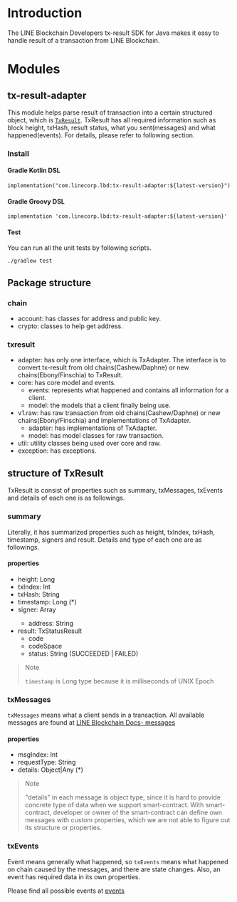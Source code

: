 # Introduction

The LINE Blockchain Developers tx-result SDK for Java makes it easy to handle result of a transaction from LINE Blockchain.

# Modules
## tx-result-adapter
This module helps parse result of transaction into a certain structured object, which is [`TxResult`](../../libs/developers-tx-result-adapter/src/main/kotlin/com/linecorp/link/developers/txresult/core/model/models.kt#L7).
TxResult has all required information such as block height, txHash, result status, what you sent(messages) and what happened(events). For details, please refer to following section.

### Install

#### Gradle Kotlin DSL
```
implementation("com.linecorp.lbd:tx-result-adapter:${latest-version}")
```

#### Gradle Groovy DSL
```
implementation 'com.linecorp.lbd:tx-result-adapter:${latest-version}'
```

#### Test
You can run all the unit tests by following scripts.

```
./gradlew test
```

## Package structure
### chain
* account: has classes for address and public key.
* crypto: classes to help get address.
### txresult
* adapter: has only one interface, which is TxAdapter. The interface is to convert tx-result from old chains(Cashew/Daphne) or new chains(Ebony/Finschia) to TxResult.
* core: has core model and events.
    * events: represents what happened and contains all information for a client.
    * model: the models that a client finally being use.
* v1.raw: has raw transaction from old chains(Cashew/Daphne) or new chains(Ebony/Finschia) and implementations of TxAdapter.
    * adapter: has implementations of TxAdapter.
    * model: has model classes for raw transaction.
* util: utility classes being used over core and raw.
* exception: has exceptions.

## structure of TxResult
TxResult is consist of properties such as summary, txMessages, txEvents and details of each one is as followings.

### summary
Literally, it has summarized properties such as height, txIndex, txHash, timestamp, signers and result. Details and type of each one are as followings.
#### properties
* height: Long
* txIndex: Int
* txHash: String
* timestamp: Long (*)
* signer: Array<TxSigner>
  * address: String
* result: TxStatusResult
  * code
  * codeSpace
  * status: String (SUCCEEDED | FAILED)

> Note
> 
> `timestamp` is Long type because it is milliseconds of UNIX Epoch

### txMessages
`txMessages` means what a client sends in a transaction. All available messages are found at [LINE Blockchain Docs- messages](https://docs-blockchain.line.biz/api-guide/Callback-Response#message)
#### properties
* msgIndex: Int
* requestType: String
* details: Object|Any (*)

> Note
> 
> "details" in each message is object type, since it is hard to provide concrete type of data when we support smart-contract. 
>   With smart-contract, developer or owner of the smart-contract can define own messages with custom properties, which we are not able to figure out its structure or properties.

### txEvents
Event means generally what happened, so `txEvents` means what happened on chain caused by the messages, and there are state changes.
Also, an event has required data in its own properties.

Please find all possible events at [events](https://docs-blockchain.line.biz/api-guide/Callback-Response#event)

